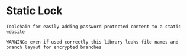 # Static Lock

    Toolchain for easily adding password protected content to a static website

    WARNING: even if used correctly this library leaks file names and branch layout for encrypted branches
